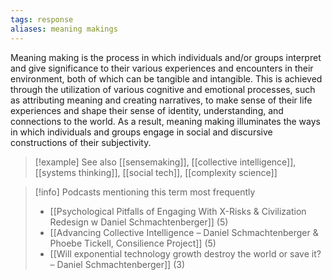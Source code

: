 ```yaml
---
tags: response
aliases: meaning makings
---
```


Meaning making is the process in which individuals and/or groups interpret and give significance to their various experiences and encounters in their environment, both of which can be tangible and intangible. This is achieved through the utilization of various cognitive and emotional processes, such as attributing meaning and creating narratives, to make sense of their life experiences and shape their sense of identity, understanding, and connections to the world. As a result, meaning making illuminates the ways in which individuals and groups engage in social and discursive constructions of their subjectivity.

> [!example] See also
> [[sensemaking]], [[collective intelligence]], [[systems thinking]], [[social tech]], [[complexity science]]

> [!info] Podcasts mentioning this term most frequently
> * [[Psychological Pitfalls of Engaging With X-Risks & Civilization Redesign w  Daniel Schmachtenberger]] (5)
> * [[Advancing Collective Intelligence – Daniel Schmachtenberger & Phoebe Tickell, Consilience Project]] (5)
> * [[Will exponential technology growth destroy the world or save it? – Daniel Schmachtenberger]] (3)
